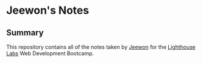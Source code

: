 # Jeewon's Notes

## Summary 

This repository contains all of the notes taken by [Jeewon](https://github.com/jjwlee94) for the [Lighthouse Labs](https://www.lighthouselabs.ca/) Web Development Bootcamp.